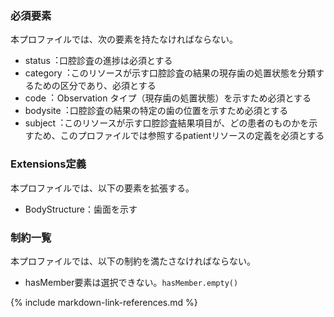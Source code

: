 ### 必須要素
本プロファイルでは、次の要素を持たなければならない。

- status︓口腔診査の進捗は必須とする
- category︓このリソースが示す口腔診査の結果の現存歯の処置状態を分類するための区分であり、必須とする
- code︓ Observation タイプ（現存歯の処置状態）を示すため必須とする
- bodysite︓口腔診査の結果の特定の歯の位置を示すため必須とする
- subject︓このリソースが示す口腔診査結果項目が、どの患者のものかを示すため、このプロファイルでは参照するpatientリソースの定義を必須とする

### Extensions定義
本プロファイルでは、以下の要素を拡張する。
- BodyStructure：歯面を示す

### 制約一覧
本プロファイルでは、以下の制約を満たさなければならない。

- hasMember要素は選択できない。`hasMember.empty()`

<!--
## 利用方法

### OperationおよびSearch Parameter 一覧

#### Search Parameter一覧

#### Operation一覧

### サンプル

## その他、参考文献、リンク等
-->

{% include markdown-link-references.md %}
